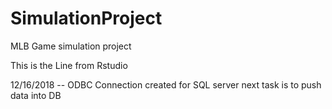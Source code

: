 # SimulationProject
MLB Game simulation project

This is the Line from Rstudio

12/16/2018 -- ODBC Connection created for SQL server next task is to push data into DB
